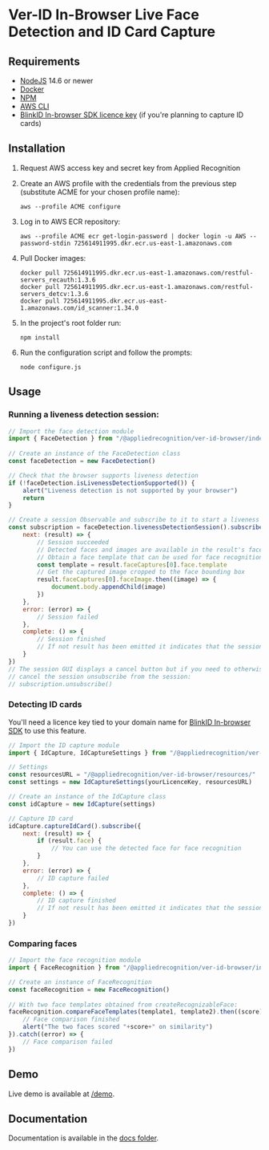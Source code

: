 # Ver-ID In-Browser Live Face Detection and ID Card Capture

## Requirements
- [NodeJS](https://nodejs.org) 14.6 or newer
- [Docker](https://docker.com)
- [NPM](https://npmjs.com)
- [AWS CLI](https://aws.amazon.com/cli)
- [BlinkID In-browser SDK licence key](https://microblink.com/products/blinkid/in-browser-sdk) (if you're planning to capture ID cards)

## Installation

1. Request AWS access key and secret key from Applied Recognition
2. Create an AWS profile with the credentials from the previous step (substitute ACME for your chosen profile name):

    ```
    aws --profile ACME configure
    ```
1. Log in to AWS ECR repository:

    ```
    aws --profile ACME ecr get-login-password | docker login -u AWS --password-stdin 725614911995.dkr.ecr.us-east-1.amazonaws.com
    ```
1. Pull Docker images:

    ```
    docker pull 725614911995.dkr.ecr.us-east-1.amazonaws.com/restful-servers_recauth:1.3.6
    docker pull 725614911995.dkr.ecr.us-east-1.amazonaws.com/restful-servers_detcv:1.3.6
    docker pull 725614911995.dkr.ecr.us-east-1.amazonaws.com/id_scanner:1.34.0
    ```
2. In the project's root folder run:
    
    ```
    npm install
    ```
3. Run the configuration script and follow the prompts:

    ```
    node configure.js
    ```

## Usage

### Running a liveness detection session:

```javascript
// Import the face detection module
import { FaceDetection } from "/@appliedrecognition/ver-id-browser/index.js"
    
// Create an instance of the FaceDetection class
const faceDetection = new FaceDetection()

// Check that the browser supports liveness detection
if (!faceDetection.isLivenessDetectionSupported()) {
    alert("Liveness detection is not supported by your browser")
    return
}

// Create a session Observable and subscribe to it to start a liveness detection session
const subscription = faceDetection.livenessDetectionSession().subscribe({
    next: (result) => {
        // Session succeeded
        // Detected faces and images are available in the result's faceCaptures array
        // Obtain a face template that can be used for face recognition
        const template = result.faceCaptures[0].face.template
        // Get the captured image cropped to the face bounding box
        result.faceCaptures[0].faceImage.then((image) => {
            document.body.appendChild(image)
        })
    },
    error: (error) => {
        // Session failed
    },
    complete: () => {
        // Session finished
        // If not result has been emitted it indicates that the session was cancelled
    }
})
// The session GUI displays a cancel button but if you need to otherwise 
// cancel the session unsubscribe from the session:
// subscription.unsubscribe()
```

### Detecting ID cards

You'll need a licence key tied to your domain name for [BlinkID In-browser SDK](https://microblink.com/products/blinkid/in-browser-sdk) to use this feature.

```javascript
// Import the ID capture module
import { IdCapture, IdCaptureSettings } from "/@appliedrecognition/ver-id-browser/index.js"

// Settings
const resourcesURL = "/@appliedrecognition/ver-id-browser/resources/"
const settings = new IdCaptureSettings(yourLicenceKey, resourcesURL)

// Create an instance of the IdCapture class
const idCapture = new IdCapture(settings)

// Capture ID card
idCapture.captureIdCard().subscribe({
    next: (result) => {
        if (result.face) {
            // You can use the detected face for face recognition
        }
    },
    error: (error) => {
        // ID capture failed
    },
    complete: () => {
        // ID capture finished
        // If not result has been emitted it indicates that the session was cancelled
    }
})

```

### Comparing faces

```javascript
// Import the face recognition module
import { FaceRecognition } from "/@appliedrecognition/ver-id-browser/index.js"

// Create an instance of FaceRecognition
const faceRecognition = new FaceRecognition()
    
// With two face templates obtained from createRecognizableFace:
faceRecognition.compareFaceTemplates(template1, template2).then((score) => {
    // Face comparison finished
    alert("The two faces scored "+score+" on similarity")
}).catch((error) => {
    // Face comparison failed
})
```

## Demo

Live demo is available at [/demo](./demo).

## Documentation

Documentation is available in the [docs folder](./docs/index.html).
